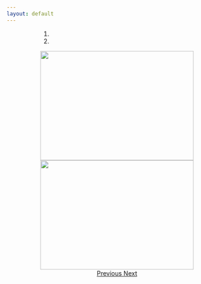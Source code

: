 ```yaml
---
layout: default
---
```

<div align="center">
<div id="screenshots" class="carousel slide" data-ride="carousel" data-interval="5000" style="width: 350px">
  <!-- Indicators -->
  <ol class="carousel-indicators">
    <li data-target="#screenshots" data-slide-to="0" class="active"></li>
    <li data-target="#screenshots" data-slide-to="1"></li>
  </ol>

  <!-- Wrapper for slides -->
  <div class="carousel-inner" role="listbox">
    <div class="item active">
      <img width="350px" height="250px" src="http://minetest.wiki.fc2.com/image/screenshot_1.png">
    </div>
    <div class="item">
      <img width="350px" height="250px" src="http://minetest.wiki.fc2.com/image/screenshot_2.png">
    </div>
  </div>

  <!-- Controls -->
  <a class="left carousel-control" href="#screenshots" role="button" data-slide="prev">
    <span class="glyphicon glyphicon-chevron-left" aria-hidden="true"></span>
    <span class="sr-only">Previous</span>
  </a>
  <a class="right carousel-control" href="#screenshots" role="button" data-slide="next">
    <span class="glyphicon glyphicon-chevron-right" aria-hidden="true"></span>
    <span class="sr-only">Next</span>
  </a>
</div>
</div>
